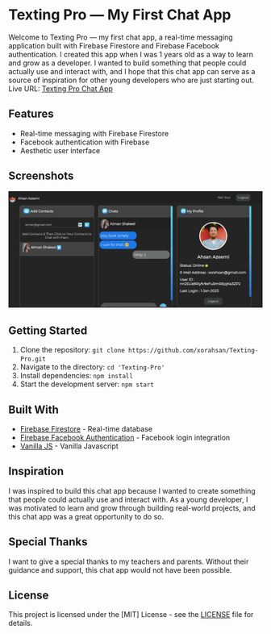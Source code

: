 # Texting Pro — My First Chat App

Welcome to Texting Pro — my first chat app, a real-time messaging application built with Firebase Firestore and Firebase Facebook authentication. I created this app when I was 1 years old as a way to learn and grow as a developer. I wanted to build something that people could actually use and interact with, and I hope that this chat app can serve as a source of inspiration for other young developers who are just starting out.
<br>
Live URL: [Texting Pro Chat App](https://texting-pro.web.app/)

## Features

- Real-time messaging with Firebase Firestore
- Facebook authentication with Firebase
- Aesthetic user interface

## Screenshots


![Alt text](screenshot.png "Screenshot of Chat App")


## Getting Started

1. Clone the repository: `git clone https://github.com/xorahsan/Texting-Pro.git`
2. Navigate to the directory: `cd 'Texting-Pro'`
3. Install dependencies: `npm install`
4. Start the development server: `npm start`

## Built With

- [Firebase Firestore](https://firebase.google.com/docs/firestore) - Real-time database
- [Firebase Facebook Authentication](https://firebase.google.com/docs/auth/web/facebook-login) - Facebook login integration
- [Vanilla JS](http://vanilla-js.com/) - Vanilla Javascript

## Inspiration

I was inspired to build this chat app because I wanted to create something that people could actually use and interact with. As a young developer, I was motivated to learn and grow through building real-world projects, and this chat app was a great opportunity to do so.

## Special Thanks

I want to give a special thanks to my teachers and parents. Without their guidance and support, this chat app would not have been possible.

## License

This project is licensed under the [MIT] License - see the [LICENSE](LICENSE) file for details.
